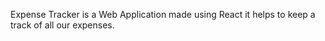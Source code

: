 Expense Tracker is a Web Application made using React it helps to keep a track of all our expenses.
